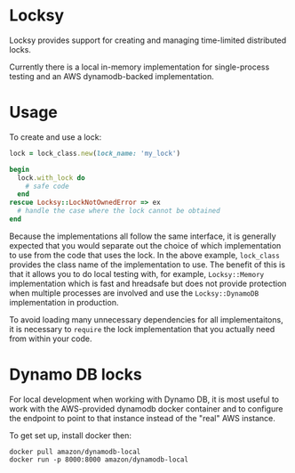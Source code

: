 Locksy
======

Locksy provides support for creating and managing time-limited distributed locks.

Currently there is a local in-memory implementation for single-process testing
and an AWS dynamodb-backed implementation.

Usage
=====

To create and use a lock:
```ruby
lock = lock_class.new(lock_name: 'my_lock')

begin
  lock.with_lock do
    # safe code
  end
rescue Locksy::LockNotOwnedError => ex
  # handle the case where the lock cannot be obtained
end
```

Because the implementations all follow the same interface, it is generally expected
that you would separate out the choice of which implementation to use from the code
that uses the lock. In the above example, `lock_class` provides the class name of
the implementation to use. The benefit of this is that it allows you to do local
testing with, for example, `Locksy::Memory` implementation which is fast and hreadsafe
but does not provide protection when multiple processes are involved and use the
`Locksy::DynamoDB` implementation in production.

To avoid loading many unnecessary dependencies for all implementaitons, it is necessary
to `require` the lock implementation that you actually need from within your code.


Dynamo DB locks
===============

For local development when working with Dynamo DB, it is most useful to work with
the AWS-provided dynamodb docker container and to configure the endpoint to point
to that instance instead of the "real" AWS instance.

To get set up, install docker then:
```shell
docker pull amazon/dynamodb-local
docker run -p 8000:8000 amazon/dynamodb-local
```
